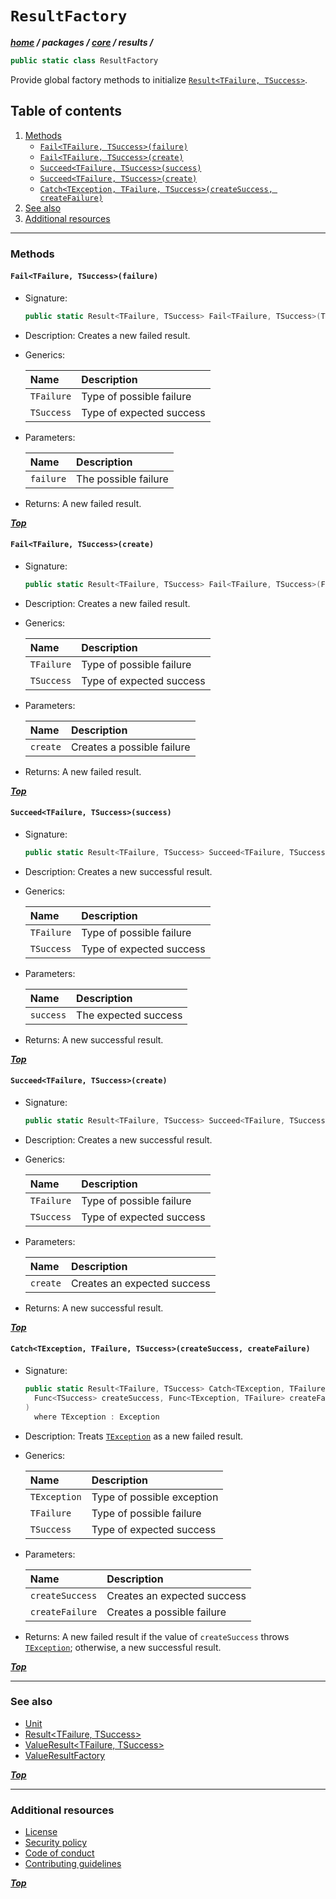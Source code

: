 # `ResultFactory`

[exception]: https://learn.microsoft.com/en-us/dotnet/api/system.exception

***[home](../../../../readme.md) / packages /  [core](../../readme.md) / results /***

```cs
public static class ResultFactory
 ```

Provide global factory methods to initialize [`Result<TFailure, TSuccess>`](./result.md).

## Table of contents

1. [Methods](#methods)
   - [`Fail<TFailure, TSuccess>(failure)`](#failtfailure-tsuccessfailure)
   - [`Fail<TFailure, TSuccess>(create)`](#failtfailure-tsuccesscreate)
   - [`Succeed<TFailure, TSuccess>(success)`](#succeedtfailure-tsuccesssuccess)
   - [`Succeed<TFailure, TSuccess>(create)`](#succeedtfailure-tsuccesscreate)
   - [`Catch<TException, TFailure, TSuccess>(createSuccess, createFailure)`](#catchtexception-tfailure-tsuccesscreatesuccess-createfailure)
2. [See also](#see-also)
3. [Additional resources](#additional-resources)

---

### Methods

#### `Fail<TFailure, TSuccess>(failure)`

- Signature:

  ```cs
  public static Result<TFailure, TSuccess> Fail<TFailure, TSuccess>(TFailure failure)
  ```

- Description: Creates a new failed result.
- Generics:

  | Name       | Description              |
  |:-----------|:-------------------------|
  | `TFailure` | Type of possible failure |
  | `TSuccess` | Type of expected success |

- Parameters:

  | Name      | Description          |
  |:----------|:---------------------|
  | `failure` | The possible failure |

- Returns: A new failed result.

***[Top](#resultfactory)***

#### `Fail<TFailure, TSuccess>(create)`

- Signature:

  ```cs
  public static Result<TFailure, TSuccess> Fail<TFailure, TSuccess>(Func<TFailure> create)
  ```

- Description: Creates a new failed result.
- Generics:

  | Name       | Description              |
  |:-----------|:-------------------------|
  | `TFailure` | Type of possible failure |
  | `TSuccess` | Type of expected success |

- Parameters:

  | Name     | Description                |
  |:---------|:---------------------------|
  | `create` | Creates a possible failure |

- Returns: A new failed result.

***[Top](#resultfactory)***

#### `Succeed<TFailure, TSuccess>(success)`

- Signature:

  ```cs
  public static Result<TFailure, TSuccess> Succeed<TFailure, TSuccess>(TSuccess success)
  ```

- Description: Creates a new successful result.
- Generics:

  | Name       | Description              |
  |:-----------|:-------------------------|
  | `TFailure` | Type of possible failure |
  | `TSuccess` | Type of expected success |

- Parameters:

  | Name      | Description          |
  |:----------|:---------------------|
  | `success` | The expected success |

- Returns: A new successful result.

***[Top](#resultfactory)***

#### `Succeed<TFailure, TSuccess>(create)`

- Signature:

  ```cs
  public static Result<TFailure, TSuccess> Succeed<TFailure, TSuccess>(Func<TSuccess> create)
  ```

- Description: Creates a new successful result.
- Generics:

  | Name       | Description              |
  |:-----------|:-------------------------|
  | `TFailure` | Type of possible failure |
  | `TSuccess` | Type of expected success |

- Parameters:

  | Name     | Description                 |
  |:---------|:----------------------------|
  | `create` | Creates an expected success |

- Returns: A new successful result.

***[Top](#resultfactory)***

#### `Catch<TException, TFailure, TSuccess>(createSuccess, createFailure)`

- Signature:

  ```cs
  public static Result<TFailure, TSuccess> Catch<TException, TFailure, TSuccess>(
    Func<TSuccess> createSuccess, Func<TException, TFailure> createFailure
  )
    where TException : Exception
  ```

- Description: Treats [`TException`][exception] as a new failed result.
- Generics:

  | Name         | Description                |
  |:-------------|:---------------------------|
  | `TException` | Type of possible exception |
  | `TFailure`   | Type of possible failure   |
  | `TSuccess`   | Type of expected success   |

- Parameters:

  | Name            | Description                 |
  |:----------------|:----------------------------|
  | `createSuccess` | Creates an expected success |
  | `createFailure` | Creates a possible failure  |

- Returns: A new failed result if the value of `createSuccess` throws [`TException`][exception]; otherwise, a new
successful result.

***[Top](#resultfactory)***

---

### See also

- [Unit](../unit.md)
- [Result<TFailure, TSuccess>](./result.md)
- [ValueResult<TFailure, TSuccess>](./value-result.md)
- [ValueResultFactory](./value-result-factory.md)

***[Top](#resultfactory)***

---

### Additional resources

- [License](../../../../license.txt)
- [Security policy](../../../../security.md)
- [Code of conduct](../../../../code-of-conduct.md)
- [Contributing guidelines](../../../../contributing.md)

***[Top](#resultfactory)***
